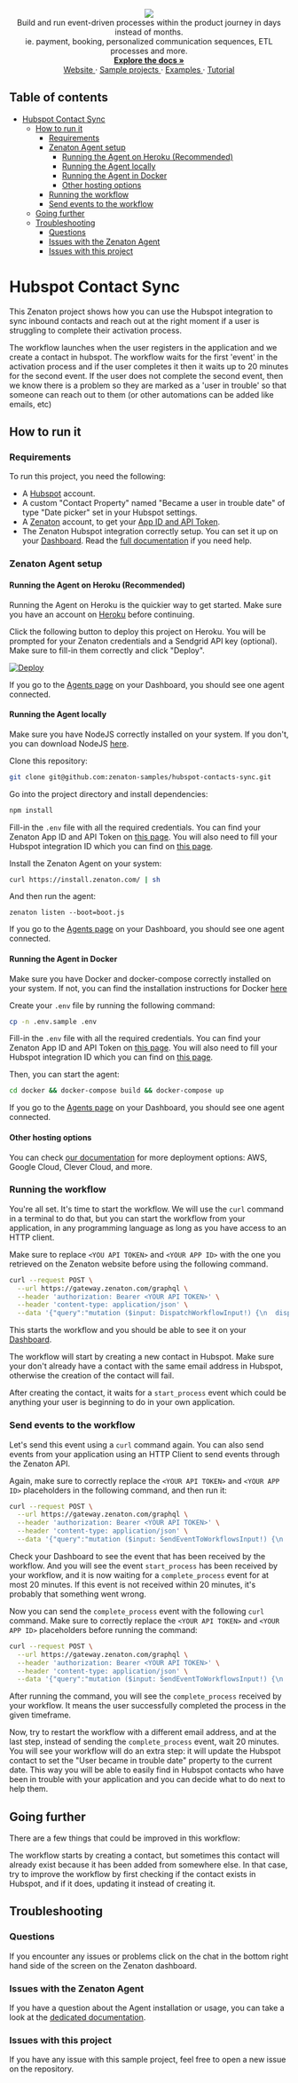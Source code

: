 <p align="center">
  <a href="https://zenaton.com" target="_blank">
    <img src="https://user-images.githubusercontent.com/36400935/58254828-e5176880-7d6b-11e9-9094-3f46d91faeee.png" target="_blank" />
  </a><br>
  Build and run event-driven processes within the product journey in days instead of months.<br>
ie. payment, booking, personalized communication sequences, ETL processes and more.<br>
  <a href="https://docs.zenaton.com" target="_blank">
    <strong> Explore the docs » </strong>
  </a> <br>
  <a href="https://zenaton.com" target="_blank"> Website </a>
    ·
  <a href="https://github.com/zenaton-samples/" target="_blank"> Sample projects </a>
    ·
  <a href="https://github.com/zenaton/examples-node" target="_blank"> Examples </a>
    ·
  <a href="https://app.zenaton.com/tutorial/node/examples" target="_blank"> Tutorial </a>
</p>

## Table of contents

<!-- START doctoc generated TOC please keep comment here to allow auto update -->
<!-- DON'T EDIT THIS SECTION, INSTEAD RE-RUN doctoc TO UPDATE -->


- [Hubspot Contact Sync](#hubspot-contact-sync)
  - [How to run it](#how-to-run-it)
    - [Requirements](#requirements)
    - [Zenaton Agent setup](#zenaton-agent-setup)
      - [Running the Agent on Heroku (Recommended)](#running-the-agent-on-heroku-recommended)
      - [Running the Agent locally](#running-the-agent-locally)
      - [Running the Agent in Docker](#running-the-agent-in-docker)
      - [Other hosting options](#other-hosting-options)
    - [Running the workflow](#running-the-workflow)
    - [Send events to the workflow](#send-events-to-the-workflow)
  - [Going further](#going-further)
  - [Troubleshooting](#troubleshooting)
    - [Questions](#questions)
    - [Issues with the Zenaton Agent](#issues-with-the-zenaton-agent)
    - [Issues with this project](#issues-with-this-project)

<!-- END doctoc generated TOC please keep comment here to allow auto update -->

# Hubspot Contact Sync

This Zenaton project shows how you can use the Hubspot integration to sync inbound contacts and reach out at the right moment if a user is struggling to complete their activation process.  

The workflow launches when the user registers in the application and we create a contact in hubspot.  The workflow waits for the first 'event' in the activation process and if the user completes it then it waits up to 20 minutes for the second event. If the user does not complete the second event, then we know there is a problem so they are marked as a 'user in trouble' so that someone can reach out to them (or other automations can be added like emails, etc) 


## How to run it

### Requirements

To run this project, you need the following:

- A [Hubspot](https://www.hubspot.com/) account.
- A custom "Contact Property" named "Became a user in trouble date" of type "Date picker" set in your Hubspot settings.
- A [Zenaton](https://zenaton.com/register) account, to get your [App ID and API Token](https://app.zenaton.com/api).
- The Zenaton Hubspot integration correctly setup. You can set it up on your [Dashboard](https://app.zenaton.com/integrations). Read the [full documentation](https://docs.zenaton.com/integrations/hubspot/) if you need help.

### Zenaton Agent setup

#### Running the Agent on Heroku (Recommended)

Running the Agent on Heroku is the quickier way to get started. Make sure you have an account on [Heroku](https://www.heroku.com/) before continuing.

Click the following button to deploy this project on Heroku. You will be prompted for your Zenaton credentials and a Sendgrid API key (optional).
Make sure to fill-in them correctly and click "Deploy".

[![Deploy](https://www.herokucdn.com/deploy/button.svg)](https://heroku.com/deploy)

If you go to the [Agents page](https://app.zenaton.com/agents) on your Dashboard, you should see one agent connected.

#### Running the Agent locally

Make sure you have NodeJS correctly installed on your system. If you don't, you can download
NodeJS [here](https://nodejs.org/en/download/).

Clone this repository:

```sh
git clone git@github.com:zenaton-samples/hubspot-contacts-sync.git
```

Go into the project directory and install dependencies:

```sh
npm install
```

Fill-in the `.env` file with all the required credentials. You can find your Zenaton App ID and API Token on [this page](https://app.zenaton.com/api).
You will also need to fill your Hubspot integration ID which you can find on [this page](https://app.zenaton.com/integrations).

Install the Zenaton Agent on your system:

```sh
curl https://install.zenaton.com/ | sh
```

And then run the agent:

```
zenaton listen --boot=boot.js
```

If you go to the [Agents page](https://app.zenaton.com/agents) on your Dashboard, you should see one agent connected.

#### Running the Agent in Docker

Make sure you have Docker and docker-compose correctly installed on your system.
If not, you can find the installation instructions for Docker [here](https://docs.docker.com/install/)

Create your `.env` file by running the following command:

```sh
cp -n .env.sample .env
```

Fill-in the `.env` file with all the required credentials. You can find your Zenaton App ID and API Token on [this page](https://app.zenaton.com/api).
You will also need to fill your Hubspot integration ID which you can find on [this page](https://app.zenaton.com/integrations).

Then, you can start the agent:

```sh
cd docker && docker-compose build && docker-compose up
```

If you go to the [Agents page](https://app.zenaton.com/agents) on your Dashboard, you should see one agent connected.

#### Other hosting options

You can check [our documentation](https://docs.zenaton.com/going-to-production/) for more deployment options: AWS, Google Cloud, Clever Cloud, and more.

### Running the workflow

You're all set. It's time to start the workflow. We will use the `curl` command in a terminal to do that,
but you can start the workflow from your application, in any programming language as long as
you have access to an HTTP client.

Make sure to replace `<YOU API TOKEN>` and `<YOUR APP ID>` with the one you retrieved on the Zenaton website before using the following command.

```sh
curl --request POST \
  --url https://gateway.zenaton.com/graphql \
  --header 'authorization: Bearer <YOUR API TOKEN>' \
  --header 'content-type: application/json' \
  --data '{"query":"mutation ($input: DispatchWorkflowInput!) {\n  dispatchWorkflow(input: $input) {\n    id\n  }\n}\n","variables":{"input":{"appId":"<YOUR APP ID>","environment":"dev","name":"HubspotContactSync","input":"[{\"email\": \"john.doe@example.org\",\"firstname\": \"John\",\"lastname\": \"Doe\", \"phone\": \"+33623456789\"}]","tag":"user:123","version":null}}}'
```

This starts the workflow and you should be able to see it on your [Dashboard](https://app.zenaton.com/workflows).

The workflow will start by creating a new contact in Hubspot. Make sure your don't already have a contact with the same email address in Hubspot,
otherwise the creation of the contact will fail.

After creating the contact, it waits for a `start_process` event which could be anything your user is beginning to do in your own application.

### Send events to the workflow

Let's send this event using a `curl` command again. You can also send events from your application using an HTTP Client to send events
through the Zenaton API.

Again, make sure to correctly replace the `<YOUR API TOKEN>` and `<YOUR APP ID>` placeholders in the following command, and then run it:

```sh
curl --request POST \
  --url https://gateway.zenaton.com/graphql \
  --header 'authorization: Bearer <YOUR API TOKEN>' \
  --header 'content-type: application/json' \
  --data '{"query":"mutation ($input: SendEventToWorkflowsInput!) {\n  sendEventToWorkflows(input: $input) {\n    status\n  }\n}\n","variables":{"input":{"appId":"<YOUR APP ID>","environment":"dev","name":"start_process","data":"[]","selector":{"name":"HubspotContactSync","tag":"user:123"}}}}'
```

Check your Dashboard to see the event that has been received by the workflow. And you will see the event `start_process` has been received
by your workflow, and it is now waiting for a `complete_process` event for at most 20 minutes. If this event is not received within
20 minutes, it's probably that something went wrong.

Now you can send the `complete_process` event with the following `curl` command.
Make sure to correctly replace the `<YOUR API TOKEN>` and `<YOUR APP ID>` placeholders before running the command:

```sh
curl --request POST \
  --url https://gateway.zenaton.com/graphql \
  --header 'authorization: Bearer <YOUR API TOKEN>' \
  --header 'content-type: application/json' \
  --data '{"query":"mutation ($input: SendEventToWorkflowsInput!) {\n  sendEventToWorkflows(input: $input) {\n    status\n  }\n}\n","variables":{"input":{"appId":"<YOUR APP ID>","environment":"dev","name":"complete_process","data":"[]","selector":{"name":"HubspotContactSync","tag":"user:123"}}}}'
```

After running the command, you will see the `complete_process` received by your workflow. It means the user successfully completed the process
in the given timeframe.

Now, try to restart the workflow with a different email address, and at the last step, instead of sending the `complete_process` event,
wait 20 minutes. You will see your workflow will do an extra step: it will update the Hubspot contact to set the "User became in trouble date"
property to the current date. This way you will be able to easily find in Hubspot contacts who have been in trouble with your application
and you can decide what to do next to help them.

## Going further

There are a few things that could be improved in this workflow:

The workflow starts by creating a contact, but sometimes this contact will already exist because it has been added from somewhere else.
In that case, try to improve the workflow by first checking if the contact exists in Hubspot, and if it does, updating it instead of
creating it.

## Troubleshooting

### Questions

If you encounter any issues or problems click on the chat in the bottom right hand side of the screen on the Zenaton dashboard.

### Issues with the Zenaton Agent

If you have a question about the Agent installation or usage, you can take a look at the [dedicated documentation](https://docs.zenaton.com/agent/installation/).

### Issues with this project

If you have any issue with this sample project, feel free to open a new issue on the repository.
